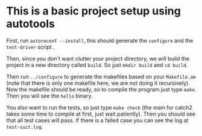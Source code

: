 # This is a basic project setup using autotools 
First, run `autoreconf --install`, this should generate the `configure` and the `test-driver` script .

Then, since you don't want clutter your project directory, we will build the project in a new directory called `build`. So just `mkdir build` and `cd build`.

Then run `../configure` to generate the makefiles based on your `Makefile.am` (note that there is only one makefile here, we are not doing it recursively). 
Now the makefile should be ready, so to compile the program just type `make`. Then you will see the `hello` binary.

You also want to run the tests, so just type `make check` (the main for catch2 takes some time to compile at first, just wait patiently). Then you should see that all test cases will pass. If there is a failed case you can see the log at `test-suit.log`.
